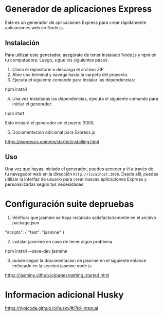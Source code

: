 # Generador de aplicaciones Express

Este es un generador de aplicaciones Express para crear rápidamente aplicaciones web en Node.js.

## Instalación

Para utilizar este generador, asegúrate de tener instalado Node.js y npm en tu computadora. Luego, sigue los siguientes pasos:

1. Clona el repositorio o descarga el archivo ZIP.
2. Abre una terminal y navega hasta la carpeta del proyecto.
3. Ejecuta el siguiente comando para instalar las dependencias:

npm install

4. Una vez instaladas las dependencias, ejecuta el siguiente comando para iniciar el generador:

npm start


Esto iniciará el generador en el puerto 3000.

5. Documentacion adicional para Express.js

https://expressjs.com/en/starter/installing.html

## Uso

Una vez que hayas iniciado el generador, puedes acceder a él a través de tu navegador web en la dirección `http://localhost:3000`. Desde allí, puedes utilizar la interfaz de usuario para crear nuevas aplicaciones Express y personalizarlas según tus necesidades.



# Configuración suite depruebas

1. Verificar que jasmine se haya instalado satisfactoriamente en el archivo package.json

"scripts": { "test": "jasmine" }

2. instalar jasmime en caso de tener algun problema 

npm install --save-dev jasmine

3. puede seguir la documentacion de jasmine en el siguiente enlance enfocado en la seccion jasmine node js

https://jasmine.github.io/pages/getting_started.html

# Informacion adicional Husky

https://typicode.github.io/husky/#/?id=manual